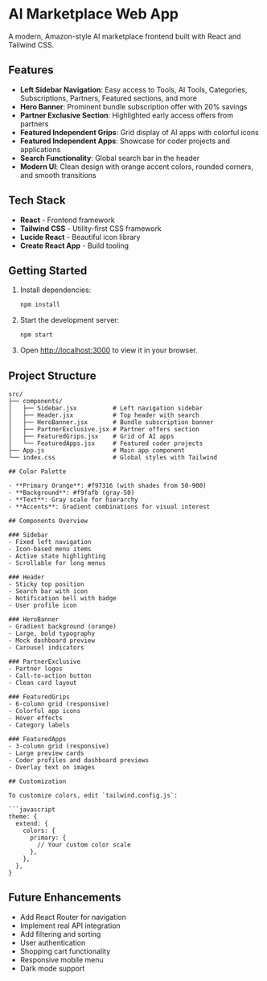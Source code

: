# AI Marketplace Web App

A modern, Amazon-style AI marketplace frontend built with React and Tailwind CSS.

## Features

- **Left Sidebar Navigation**: Easy access to Tools, AI Tools, Categories, Subscriptions, Partners, Featured sections, and more
- **Hero Banner**: Prominent bundle subscription offer with 20% savings
- **Partner Exclusive Section**: Highlighted early access offers from partners
- **Featured Independent Grips**: Grid display of AI apps with colorful icons
- **Featured Independent Apps**: Showcase for coder projects and applications
- **Search Functionality**: Global search bar in the header
- **Modern UI**: Clean design with orange accent colors, rounded corners, and smooth transitions

## Tech Stack

- **React** - Frontend framework
- **Tailwind CSS** - Utility-first CSS framework
- **Lucide React** - Beautiful icon library
- **Create React App** - Build tooling

## Getting Started

1. Install dependencies:
   ```bash
   npm install
   ```

2. Start the development server:
   ```bash
   npm start
   ```

3. Open [http://localhost:3000](http://localhost:3000) to view it in your browser.

## Project Structure

```
src/
├── components/
│   ├── Sidebar.jsx          # Left navigation sidebar
│   ├── Header.jsx           # Top header with search
│   ├── HeroBanner.jsx       # Bundle subscription banner
│   ├── PartnerExclusive.jsx # Partner offers section
│   ├── FeaturedGrips.jsx    # Grid of AI apps
│   └── FeaturedApps.jsx     # Featured coder projects
├── App.js                   # Main app component
└── index.css                # Global styles with Tailwind

## Color Palette

- **Primary Orange**: #f97316 (with shades from 50-900)
- **Background**: #f9fafb (gray-50)
- **Text**: Gray scale for hierarchy
- **Accents**: Gradient combinations for visual interest

## Components Overview

### Sidebar
- Fixed left navigation
- Icon-based menu items
- Active state highlighting
- Scrollable for long menus

### Header
- Sticky top position
- Search bar with icon
- Notification bell with badge
- User profile icon

### HeroBanner
- Gradient background (orange)
- Large, bold typography
- Mock dashboard preview
- Carousel indicators

### PartnerExclusive
- Partner logos
- Call-to-action button
- Clean card layout

### FeaturedGrips
- 6-column grid (responsive)
- Colorful app icons
- Hover effects
- Category labels

### FeaturedApps
- 3-column grid (responsive)
- Large preview cards
- Coder profiles and dashboard previews
- Overlay text on images

## Customization

To customize colors, edit `tailwind.config.js`:

```javascript
theme: {
  extend: {
    colors: {
      primary: {
        // Your custom color scale
      },
    },
  },
}
```

## Future Enhancements

- Add React Router for navigation
- Implement real API integration
- Add filtering and sorting
- User authentication
- Shopping cart functionality
- Responsive mobile menu
- Dark mode support
